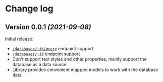 # Change log

Version 0.0.1 *(2021-09-08)*
----------------------------

Initial release:
* [`/databases/:id/query`](https://developers.notion.com/reference/retrieve-a-database) endpoint support
* [`/databases/:id`](https://developers.notion.com/reference/post-database-query) endpoint support
* Don't support text styles and other properties, mainly support the database as a data source
* Library provides convenient mapped models to work with the database data
